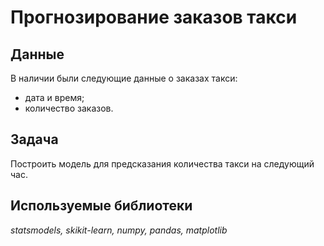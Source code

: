 # Прогнозирование заказов такси

## Данные

В наличии были следующие данные о заказах такси:
- дата и время;
- количество заказов.

## Задача

Построить модель для предсказания количества такси на следующий час.

## Используемые библиотеки
*statsmodels, skikit-learn, numpy, pandas, matplotlib*

